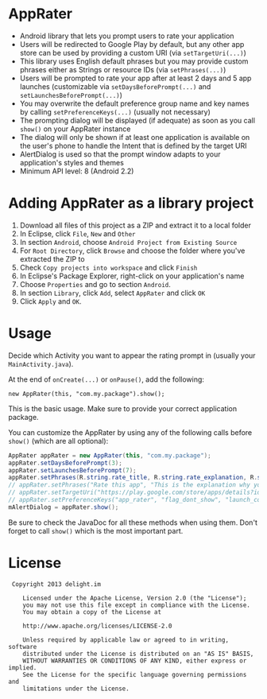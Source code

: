 AppRater
========

 * Android library that lets you prompt users to rate your application
 * Users will be redirected to Google Play by default, but any other app store can be used by providing a custom URI (via ```setTargetUri(...)```)
 * This library uses English default phrases but you may provide custom phrases either as Strings or resource IDs (via ```setPhrases(...)```)
 * Users will be prompted to rate your app after at least 2 days and 5 app launches (customizable via ```setDaysBeforePrompt(...)``` and ```setLaunchesBeforePrompt(...)```)
 * You may overwrite the default preference group name and key names by calling ```setPreferenceKeys(...)``` (usually not necessary)
 * The prompting dialog will be displayed (if adequate) as soon as you call ```show()``` on your AppRater instance
 * The dialog will only be shown if at least one application is available on the user's phone to handle the Intent that is defined by the target URI
 * AlertDialog is used so that the prompt window adapts to your application's styles and themes
 * Minimum API level: 8 (Android 2.2)

Adding AppRater as a library project
========

 1. Download all files of this project as a ZIP and extract it to a local folder
 2. In Eclipse, click ```File```, ```New``` and ```Other```
 3. In section ```Android```, choose ```Android Project from Existing Source```
 4. For ```Root Directory```, click ```Browse``` and choose the folder where you've extracted the ZIP to
 5. Check ```Copy projects into workspace``` and click ```Finish```
 6. In Eclipse's Package Explorer, right-click on your application's name
 7. Choose ```Properties``` and go to section ```Android```.
 8. In section ```Library```, click ```Add```, select ```AppRater``` and click ```OK```
 9. Click ```Apply``` and ```OK```.

Usage
========

Decide which Activity you want to appear the rating prompt in (usually your ```MainActivity.java```).

At the end of ```onCreate(...)``` or ```onPause()```, add the following:

```new AppRater(this, "com.my.package").show();```

This is the basic usage. Make sure to provide your correct application package.

You can customize the AppRater by using any of the following calls before ```show()``` (which are all optional):

```java
AppRater appRater = new AppRater(this, "com.my.package");
appRater.setDaysBeforePrompt(3);
appRater.setLaunchesBeforePrompt(7);
appRater.setPhrases(R.string.rate_title, R.string.rate_explanation, R.string.rate_now, R.string.rate_later, R.string.rate_never);
// appRater.setPhrases("Rate this app", "This is the explanation why you should rate our app.", "Rate now", "Later", "No, thanks");
// appRater.setTargetUri("https://play.google.com/store/apps/details?id=%1$s");
// appRater.setPreferenceKeys("app_rater", "flag_dont_show", "launch_count", "first_launch_time");
mAlertDialog = appRater.show();
```

Be sure to check the JavaDoc for all these methods when using them. Don't forget to call ```show()``` which is the most important part.

License
=======

```
 Copyright 2013 delight.im

	Licensed under the Apache License, Version 2.0 (the "License");
	you may not use this file except in compliance with the License.
	You may obtain a copy of the License at

	http://www.apache.org/licenses/LICENSE-2.0

	Unless required by applicable law or agreed to in writing, software
	distributed under the License is distributed on an "AS IS" BASIS,
	WITHOUT WARRANTIES OR CONDITIONS OF ANY KIND, either express or implied.
	See the License for the specific language governing permissions and
	limitations under the License.
```
